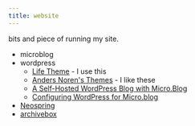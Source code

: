 ```yaml
---
title: website
---
```


bits and piece of running my site.

- microblog
- wordpress
    - [Life Theme](https://github.com/kangabell/lifetheme) - I use this
    - [Anders Noren's Themes](https://andersnoren.se/teman/) - I like these
    - [A Self-Hosted WordPress Blog with Micro.Blog](https://phoneboy.com/2018/01/13/a-self-hosted-wordpress-blog-with-micro-blog)
    - [Configuring WordPress for Micro.blog](https://www.chrisreedtech.com/configuring-wordpress-micro-blog/)
- [Neospring](https://neospring.brandur.org/)
- [archivebox](https://archivebox.io/)